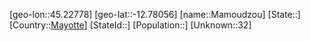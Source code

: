 ﻿---
location: [-12.78056,45.22778]
type: City
tags:
- geo/City


SpocWebEntityId: 35946
isDeleted: false
confidential: public

---
[geo-lon::45.22778]
[geo-lat::-12.78056]
[name::Mamoudzou]
[State::]
[Country::[Mayotte](geo/Continent/Africa/Mayotte.md)]
[StateId::]
[Population::]
[Unknown::32]

